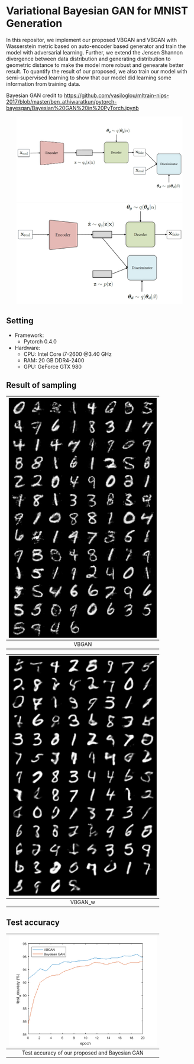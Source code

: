 # Variational Bayesian GAN for MNIST Generation
In this repositor, we implement our proposed VBGAN and VBGAN with Wasserstein metric based on auto-encoder based generator and train the model with adversarial learning. Further, we extend the Jensen Shannon divergence between data distribution and generating distribution to geometric distance to make the model more robust and genearate better result. To quantify the result of our proposed, we also train our model with semi-supervised learning to show that our model did learning some information from training data.


Bayesian GAN credit to https://github.com/vasiloglou/mltrain-nips-2017/blob/master/ben_athiwaratkun/pytorch-bayesgan/Bayesian%20GAN%20in%20PyTorch.ipynb


<p align="center">
  <img src="figures/Model_slide.PNG" width="450">
  <img src="figures/Model_slide_w.PNG" width="450">
</p>

## Setting
- Framework:
    - Pytorch 0.4.0
- Hardware:
	- CPU: Intel Core i7-2600 @3.40 GHz
	- RAM: 20 GB DDR4-2400
	- GPU: GeForce GTX 980

## Result of sampling
| <img src="figures/VBGAN_sam.png" width="400"> |
| :------------------------------------------------: |
| VBGAN                                   |

| <img src="figures/VBGAN_wasserstein_sam.png" width="400/"> |
| :--------------------------------------------------: |
| VBGAN_w                                           |

## Test accuracy
| <img src="figures/4000.png" width="400"> |
| :-----------------------------------------: |
| Test accuracy of our proposed and Bayesian GAN  |

